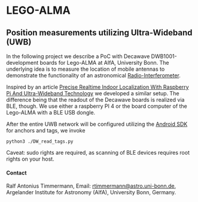 # LEGO-ALMA

## Position measurements utilizing Ultra-Wideband (UWB)

In the following project we describe a PoC with Decawave DWB1001-development boards for 
Lego-ALMA at AIfA, University Bonn. The underlying idea is to measure the location of mobile antennas
to demonstrate the functionality of an astronomical [Radio-Interferometer](
https://astro.uni-bonn.de/en/research/mm-submm-astronomy/projects-1/alma/lego-alma).

Inspired by an article [Precise Realtime Indoor Localization With Raspberry Pi And Ultra-Wideband Technology](
https://medium.com/@newforestberlin/precise-realtime-indoor-localization-with-raspberry-pi-and-ultra-wideband-technology-decawave-191e4e2daa8c)
we developed a similar setup. The difference being that the readout of the Decawave boards 
is realized via BLE, though. We use either a raspberry PI 4 or the board computer of the Lego-ALMA with 
a BLE USB dongle.

After the entire UWB network will be configured utilizing the [Android SDK](
https://github.com/AIfA-Radio/lego-alma/blob/main/app/DRTLS_Manager_R2.apk) for anchors and tags, 
we invoke

    python3 ./DW_read_tags.py

Caveat: sudo rights are required, as scanning of BLE devices requires root rights on your host.

#### Contact

Ralf Antonius Timmermann, Email: rtimmermann@astro.uni-bonn.de, Argelander Institute for Astronomy (AIfA), University Bonn, Germany.